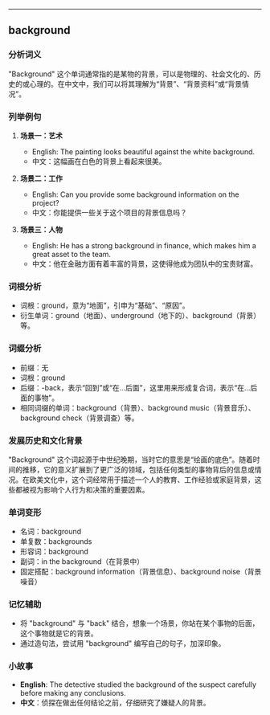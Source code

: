 
---------------
## background
### 分析词义
"Background" 这个单词通常指的是某物的背景，可以是物理的、社会文化的、历史的或心理的。在中文中，我们可以将其理解为“背景”、“背景资料”或“背景情况”。

### 列举例句
1. **场景一：艺术**
   - English: The painting looks beautiful against the white background.
   - 中文：这幅画在白色的背景上看起来很美。

2. **场景二：工作**
   - English: Can you provide some background information on the project?
   - 中文：你能提供一些关于这个项目的背景信息吗？

3. **场景三：人物**
   - English: He has a strong background in finance, which makes him a great asset to the team.
   - 中文：他在金融方面有着丰富的背景，这使得他成为团队中的宝贵财富。

### 词根分析
- 词根：ground，意为“地面”，引申为“基础”、“原因”。
- 衍生单词：ground（地面）、underground（地下的）、background（背景）等。

### 词缀分析
- 前缀：无
- 词根：ground
- 后缀：-back，表示“回到”或“在...后面”，这里用来形成复合词，表示“在...后面的事物”。
- 相同词缀的单词：background（背景）、background music（背景音乐）、background check（背景调查）等。

### 发展历史和文化背景
"Background" 这个词起源于中世纪晚期，当时它的意思是“绘画的底色”。随着时间的推移，它的意义扩展到了更广泛的领域，包括任何类型的事物背后的信息或情况。在欧美文化中，这个词经常用于描述一个人的教育、工作经验或家庭背景，这些都被视为影响个人行为和决策的重要因素。

### 单词变形
- 名词：background
- 单复数：backgrounds
- 形容词：background
- 副词：in the background（在背景中）
- 固定搭配：background information（背景信息）、background noise（背景噪音）

### 记忆辅助
- 将 "background" 与 "back" 结合，想象一个场景，你站在某个事物的后面，这个事物就是它的背景。
- 通过造句法，尝试用 "background" 编写自己的句子，加深印象。

### 小故事
- **English**: The detective studied the background of the suspect carefully before making any conclusions.
- **中文**：侦探在做出任何结论之前，仔细研究了嫌疑人的背景。


